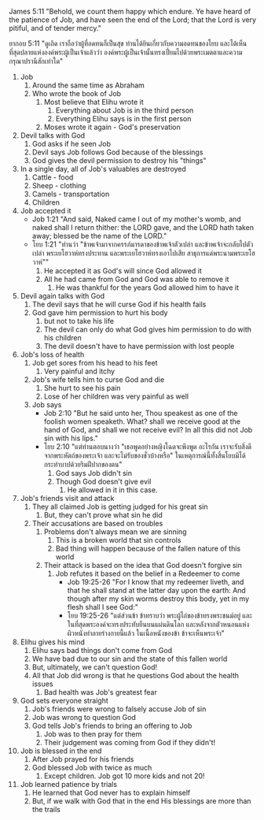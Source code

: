 James 5:11 "Behold, we count them happy which endure. Ye have heard of the patience of Job, and have seen the end of the Lord; that the Lord is very pitiful, and of tender mercy."

ยากอบ 5:11 "ดูเถิด เราถือว่าผู้ที่อดทนก็เป็นสุข ท่านได้ยินเกี่ยวกับความอดทนของโยบ และได้เห็นที่สุดปลายแห่งองค์พระผู้เป็นเจ้าแล้วว่า องค์พระผู้เป็นเจ้านั้นทรงเปี่ยมไปด้วยพระเมตตาและความกรุณาปรานีสักเท่าใด"

1. Job
    1. Around the same time as Abraham
    2. Who wrote the book of Job
        1. Most believe that Elihu wrote it
            1. Everything about Job is in the third person
            2. Everything Elihu says is in the first person
        2. Moses wrote it again - God's preservation
2. Devil talks with God
    1. God asks if he seen Job
    2. Devil says Job follows God because of the blessings
    3. God gives the devil permission to destroy his "things"
3. In a single day, all of Job's valuables are destroyed
	1. Cattle - food
	2. Sheep - clothing
	3. Camels - transportation
	4. Children
4. Job accepted it
    - Job 1:21 "And said, Naked came I out of my mother's womb, and naked shall I return thither: the LORD gave, and the LORD hath taken away; blessed be the name of the LORD."
    - โยบ 1:21 "ท่านว่า "ข้าพเจ้ามาจากครรภ์มารดาของข้าพเจ้าตัวเปล่า และข้าพเจ้าจะกลับไปตัวเปล่า พระเยโฮวาห์ทรงประทาน และพระเยโฮวาห์ทรงเอาไปเสีย สาธุการแด่พระนามพระเยโฮวาห์""
        1. He accepted it as God's will since God allowed it
        2. All he had came from God and God was able to remove it
            1. He was thankful for the years God allowed him to have it
5. Devil again talks with God
    1. The devil says that he will curse God if his health fails
    2. God gave him permission to hurt his body
        1. but not to take his life
        2. The devil can only do what God gives him permission to do with his children
        3. The devil doesn't have to have permission with lost people
6. Job's loss of health
    1. Job get sores from his head to his feet
        1. Very painful and itchy
    2. Job's wife tells him to curse God and die
        1. She hurt to see his pain
        2. Lose of her children was very painful as well
    3. Job says
        - Job 2:10 "But he said unto her, Thou speakest as one of the foolish women speaketh. What? shall we receive good at the hand of God, and shall we not receive evil? In all this did not Job sin with his lips."
        - โยบ 2:10 "แต่ท่านตอบนางว่า "เธอพูดอย่างหญิงโฉดจะพึงพูด อะไรกัน เราจะรับสิ่งดีจากพระหัตถ์ของพระเจ้า และจะไม่รับของชั่วบ้างหรือ" ในเหตุการณ์นี้ทั้งสิ้นโยบมิได้กระทำบาปด้วยริมฝีปากของตน"
            1. God says Job didn't sin
            2. Though God doesn't give evil
                1. He allowed in it in this case.
7. Job's friends visit and attack
    1. They all claimed Job is getting judged for his great sin
	    1. But, they can't prove what sin he did
    2. Their accusations are based on troubles
        1. Problems don't always mean we are sinning
            1. This is a broken world that sin controls
            2. Bad thing will happen because of the fallen nature of this world
        2. Their attack is based on the idea that God doesn't forgive sin
            1. Job refutes it based on the belief in a Redeemer to come
                - Job 19:25-26 "For I know that my redeemer liveth, and that he shall stand at the latter day upon the earth: And though after my skin worms destroy this body, yet in my flesh shall I see God:"
				- โยบ 19:25-26 "แต่ส่วนข้า ข้าทราบว่า พระผู้ไถ่ของข้าทรงพระชนม์อยู่ และในที่สุดพระองค์จะทรงประทับยืนบนแผ่นดินโลก และหลังจากตัวหนอนแห่งผิวหนังทำลายร่างกายนี้แล้ว ในเนื้อหนังของข้า ข้าจะเห็นพระเจ้า"
8. Elihu gives his mind
    1. Elihu says bad things don't come from God
    2. We have bad due to our sin and the state of this fallen world
    3. But, ultimately, we can't question God!
    4. All that Job did wrong is that he questions God about the health issues
        1. Bad health was Job's greatest fear
9. God sets everyone straight
    1. Job's friends were wrong to falsely accuse Job of sin
    2. Job was wrong to question God
    3. God tells Job's friends to bring an offering to Job
        1. Job was to then pray for them
        2. Their judgement was coming from God if they didn't!
10. Job is blessed in the end
    1. After Job prayed for his friends
    2. God blessed Job with twice as much
        1. Except children. Job got 10 more kids and not 20!
11. Job learned patience by trials
	1. He learned that God never has to explain himself
	2. But, if we walk with God that in the end His blessings are more than the trails